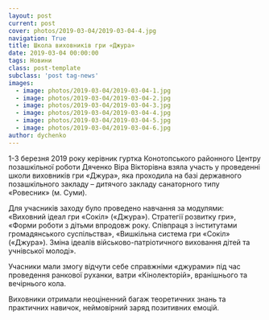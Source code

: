 ```yaml
---
layout: post
current: post
cover: photos/2019-03-04/2019-03-04-4.jpg
navigation: True
title: Школа виховників гри «Джура»
date: 2019-03-04 00:00:00
tags: Новини
class: post-template
subclass: 'post tag-news'
images:
  - image: photos/2019-03-04/2019-03-04-1.jpg
  - image: photos/2019-03-04/2019-03-04-2.jpg
  - image: photos/2019-03-04/2019-03-04-3.jpg
  - image: photos/2019-03-04/2019-03-04-4.jpg
  - image: photos/2019-03-04/2019-03-04-5.jpg
  - image: photos/2019-03-04/2019-03-04-6.jpg
author: dychenko
---
```


1-3 березня 2019 року керівник гуртка Конотопського районного Центру позашкільної роботи Дяченко Віра Вікторівна взяла участь у проведенні школи виховників гри «Джура», яка проходила на базі державного позашкільного закладу – дитячого закладу санаторного типу «Ровесник» (м. Суми).

Для учасників заходу було проведено навчання за модулями: «Виховний ідеал гри «Сокіл» («Джура»). Стратегії розвитку гри», «Форми роботи з дітьми впродовж року. Співпраця з інститутами громадянського суспільства», «Вишкільна система гри «Сокіл» («Джура»). Зміна ідеалів військово-патріотичного виховання дітей та учнівської молоді».

Учасники мали змогу відчути себе справжніми «джурами» під час проведення ранкової руханки, ватри «Кінолекторій», вранішнього та вечірнього кола.

Виховники отримали неоціненний багаж теоретичних знань та практичних навичок, неймовірний заряд позитивних емоцій.
